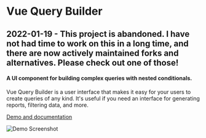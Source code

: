 Vue Query Builder
======

## 2022-01-19 - This project is abandoned. I have not had time to work on this in a long time, and there are now actively maintained forks and alternatives. Please check out one of those!


#### A UI component for building complex queries with nested conditionals.

Vue Query Builder is a user interface that makes it easy for your users to create queries of any kind. It's useful if you need an interface for generating reports, filtering data, and more.


[Demo and documentation](https://dabernathy89.github.io/vue-query-builder/)

![Demo Screenshot](https://raw.githubusercontent.com/dabernathy89/vue-query-builder/master/public/demo-screenshot.png "Demo screenshot")

